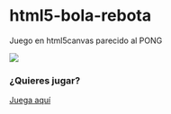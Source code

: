 html5-bola-rebota
=================

Juego en html5canvas parecido al PONG
<!-- sehsetrhjrdthsrhrdth -->
<img src="screenshot-bola-rebota.jpg" style="border:0;">

### ¿Quieres jugar?

[Juega aquí](http://enjoy-games.github.io/html5-bola-rebota/)
